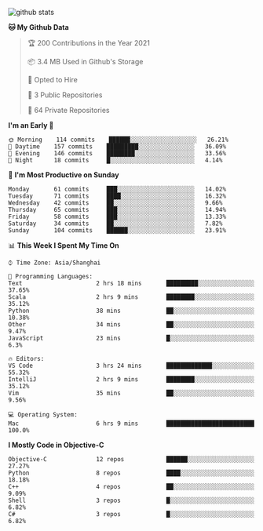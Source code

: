 
![github stats](https://github-readme-stats.vercel.app/api?username=ChesterYue&show_icons=true&count_private=true)

<!-- ![wakatime](https://github-readme-stats.vercel.app/api/wakatime?username=ChesterYue&layout=compact) -->

<!-- ![wakatime](https://github-readme-stats.vercel.app/api/top-langs/?username=ChesterYue&layout=compact) -->

<!--START_SECTION:waka-->
**🐱 My Github Data** 

> 🏆 200 Contributions in the Year 2021
 > 
> 📦 3.4 MB Used in Github's Storage 
 > 
> 💼 Opted to Hire
 > 
> 📜 3 Public Repositories 
 > 
> 🔑 64 Private Repositories  
 > 
**I'm an Early 🐤** 

```text
🌞 Morning    114 commits    ██████░░░░░░░░░░░░░░░░░░░   26.21% 
🌆 Daytime    157 commits    █████████░░░░░░░░░░░░░░░░   36.09% 
🌃 Evening    146 commits    ████████░░░░░░░░░░░░░░░░░   33.56% 
🌙 Night      18 commits     █░░░░░░░░░░░░░░░░░░░░░░░░   4.14%

```
📅 **I'm Most Productive on Sunday** 

```text
Monday       61 commits     ███░░░░░░░░░░░░░░░░░░░░░░   14.02% 
Tuesday      71 commits     ████░░░░░░░░░░░░░░░░░░░░░   16.32% 
Wednesday    42 commits     ██░░░░░░░░░░░░░░░░░░░░░░░   9.66% 
Thursday     65 commits     ███░░░░░░░░░░░░░░░░░░░░░░   14.94% 
Friday       58 commits     ███░░░░░░░░░░░░░░░░░░░░░░   13.33% 
Saturday     34 commits     ██░░░░░░░░░░░░░░░░░░░░░░░   7.82% 
Sunday       104 commits    ██████░░░░░░░░░░░░░░░░░░░   23.91%

```


📊 **This Week I Spent My Time On** 

```text
⌚︎ Time Zone: Asia/Shanghai

💬 Programming Languages: 
Text                     2 hrs 18 mins       █████████░░░░░░░░░░░░░░░░   37.65% 
Scala                    2 hrs 9 mins        ████████░░░░░░░░░░░░░░░░░   35.12% 
Python                   38 mins             ██░░░░░░░░░░░░░░░░░░░░░░░   10.38% 
Other                    34 mins             ██░░░░░░░░░░░░░░░░░░░░░░░   9.47% 
JavaScript               23 mins             █░░░░░░░░░░░░░░░░░░░░░░░░   6.3%

🔥 Editors: 
VS Code                  3 hrs 24 mins       █████████████░░░░░░░░░░░░   55.32% 
IntelliJ                 2 hrs 9 mins        ████████░░░░░░░░░░░░░░░░░   35.12% 
Vim                      35 mins             ██░░░░░░░░░░░░░░░░░░░░░░░   9.56%

💻 Operating System: 
Mac                      6 hrs 9 mins        █████████████████████████   100.0%

```

**I Mostly Code in Objective-C** 

```text
Objective-C              12 repos            ██████░░░░░░░░░░░░░░░░░░░   27.27% 
Python                   8 repos             ████░░░░░░░░░░░░░░░░░░░░░   18.18% 
C++                      4 repos             ██░░░░░░░░░░░░░░░░░░░░░░░   9.09% 
Shell                    3 repos             █░░░░░░░░░░░░░░░░░░░░░░░░   6.82% 
C#                       3 repos             █░░░░░░░░░░░░░░░░░░░░░░░░   6.82%

```



<!--END_SECTION:waka-->